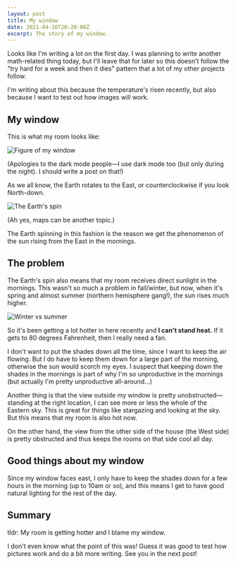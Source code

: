 ```yaml
---
layout: post
title: My window
date: 2021-04-16T20:20:00Z
excerpt: The story of my window.
---
```


Looks like I'm writing a lot on the first day. I was planning to write another math-related thing today, but I'll leave that for later so this doesn't follow the "try hard for a week and then it dies" pattern that a lot of my other projects follow.

I'm writing about this because the temperature's risen recently, but also because I want to test out how images will work.

## My window

This is what my room looks like:

![Figure of my window]({{site.baseurl}}/images/posts/2021-04-16-my-window/fig1.png)

(Apologies to the dark mode people—I use dark mode too (but only during the night). I should write a post on that!)

As we all know, the Earth rotates to the East, or counterclockwise if you look North-down.

![The Earth's spin]({{site.baseurl}}/images/posts/2021-04-16-my-window/fig2.png)

(Ah yes, maps can be another topic.)

The Earth spinning in this fashion is the reason we get the phenomenon of the sun rising from the East in the mornings.

## The problem

The Earth's spin also means that my room receives direct sunlight in the mornings. This wasn't so much a problem in fall/winter, but now, when it's spring and almost summer (northern hemisphere gang!), the sun rises much higher. 

![Winter vs summer]({{site.baseurl}}/images/posts/2021-04-16-my-window/fig3.png)

So it's been getting a lot hotter in here recently and **I can't stand heat.** If it gets to 80 degrees Fahrenheit, then I really need a fan.

I don't want to put the shades down all the time, since I want to keep the air flowing. But I do have to keep them down for a large part of the morning, otherwise the sun would scorch my eyes. I suspect that keeping down the shades in the mornings is part of why I'm so unproductive in the mornings (but actually I'm pretty unproductive all-around...)

Another thing is that the view outside my window is pretty unobstructed—standing at the right location, I can see more or less the whole of the Eastern sky. This is great for things like stargazing and looking at the sky. But this means that my room is also hot now.

On the other hand, the view from the other side of the house (the West side) is pretty obstructed and thus keeps the rooms on that side cool all day.

## Good things about my window

Since my window faces east, I only have to keep the shades down for a few hours in the morning (up to 10am or so), and this means I get to have good natural lighting for the rest of the day.



## Summary

tldr: My room is getting hotter and I blame my window.

I don't even know what the point of this was! Guess it was good to test how pictures work and do a bit more writing. See you in the next post!